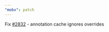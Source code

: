 ```yaml
---
"mobx": patch
---
```


Fix [#2832](https://github.com/mobxjs/mobx/issues/2832) - annotation cache ignores overrides
